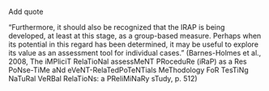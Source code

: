 Add quote

“Furthermore, it should also be recognized that the IRAP is being developed, at least at this stage, as a group-based measure. Perhaps when its potential in this regard has been determined, it may be useful to explore its value as an assessment tool for individual cases.” (Barnes-Holmes et al., 2008, The iMPliciT RelaTioNal assessMeNT PRoceduRe (iRaP) as a Res PoNse-TiMe aNd eVeNT-RelaTedPoTeNTials MeThodology FoR TesTiNg NaTuRal VeRBal RelaTioNs: a PReliMiNaRy sTudy, p. 512)